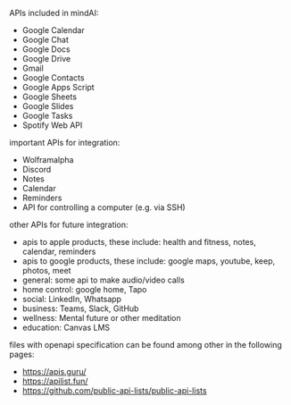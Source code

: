 APIs included in mindAI:

- Google Calendar
- Google Chat
- Google Docs
- Google Drive
- Gmail
- Google Contacts
- Google Apps Script
- Google Sheets
- Google Slides
- Google Tasks
- Spotify Web API

important APIs for integration:

- Wolframalpha
- Discord
- Notes
- Calendar
- Reminders
- API for controlling a computer (e.g. via SSH)

other APIs for future integration:

- apis to apple products, these include: health and fitness, notes, calendar, reminders
- apis to google products, these include: google maps, youtube, keep, photos, meet
- general: some api to make audio/video calls
- home control: google home, Tapo
- social: LinkedIn, Whatsapp
- business: Teams, Slack, GitHub
- wellness: Mental future or other meditation
- education: Canvas LMS

files with openapi specification can be found among other in the following pages:

- https://apis.guru/
- https://apilist.fun/
- https://github.com/public-api-lists/public-api-lists